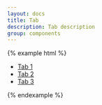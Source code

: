 ```yaml
---
layout: docs
title: Tab
description: Tab description
group: components
---
```


{% example html %}

<div class="sv-tabs">
   <ul class="sv-tabs__nav" role="tablist">
      <li class="sv-tabs__nav__item" role="presentation"><a class="sv-tabs__nav__link sv-is-active" href="#" role="tab" aria-selected="true">Tab 1</a></li>
      <li class="sv-tabs__nav__item" role="presentation"><a class="sv-tabs__nav__link" href="#" role="tab" aria-selected="false">Tab 2</a></li>
      <li class="sv-tabs__nav__item" role="presentation"><a class="sv-tabs__nav__link" href="#" role="tab" aria-selected="false">Tab 3</a></li>
   </ul>
</div>

{% endexample %}
